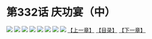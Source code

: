 # 第332话 庆功宴（中）
![](https://mhpic.xiaomingtaiji.net/comic/D/斗破苍穹拆分版/332话/1.jpg-zymk.middle.webp)
![](https://mhpic.xiaomingtaiji.net/comic/D/斗破苍穹拆分版/332话/2.jpg-zymk.middle.webp)
![](https://mhpic.xiaomingtaiji.net/comic/D/斗破苍穹拆分版/332话/3.jpg-zymk.middle.webp)
![](https://mhpic.xiaomingtaiji.net/comic/D/斗破苍穹拆分版/332话/4.jpg-zymk.middle.webp)
![](https://mhpic.xiaomingtaiji.net/comic/D/斗破苍穹拆分版/332话/5.jpg-zymk.middle.webp)
![](https://mhpic.xiaomingtaiji.net/comic/D/斗破苍穹拆分版/332话/6.jpg-zymk.middle.webp)
![](https://mhpic.xiaomingtaiji.net/comic/D/斗破苍穹拆分版/332话/7.jpg-zymk.middle.webp)
![](https://mhpic.xiaomingtaiji.net/comic/D/斗破苍穹拆分版/332话/8.jpg-zymk.middle.webp)
[【上一章】](./331.md)
[【目录】](./README.md)
[【下一章】](./333.md)
